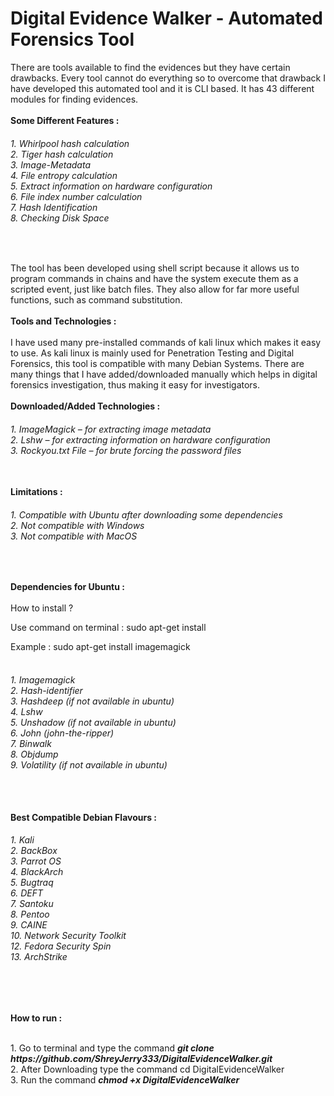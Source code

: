 # Digital Evidence Walker - Automated Forensics Tool

There are tools available to find the evidences but they have certain drawbacks. Every tool cannot do everything so to overcome that drawback I have developed this automated tool and it is CLI based. It has 43 different modules for finding evidences.
<br><br>
<b>Some Different Features :</b>
<br>
<h6><i>
1. Whirlpool hash calculation <br>
2. Tiger hash calculation <br>
3. Image-Metadata <br>
4. File entropy calculation <br>
5. Extract information on hardware configuration <br>
6. File index number calculation <br>
7. Hash Identification <br>
8. Checking Disk Space <br>
</i></h6><br>

The tool has been developed using shell script because it allows us to program commands in chains and have the system execute them as a scripted event, just like batch files. They also allow for far more useful functions, such as command substitution.
<br><br>
<b>Tools and Technologies :</b>
<br><br>
I have used many pre-installed commands of kali linux which makes it easy to use. As kali linux is mainly used for Penetration Testing and Digital Forensics, this tool is compatible with many Debian Systems. There are many things that I have added/downloaded manually which helps in digital forensics investigation, thus making it easy for investigators.
<br><br>
<b>Downloaded/Added Technologies :</b>
<br>
<h6>
1. ImageMagick – for extracting image metadata <br>
2. Lshw – for extracting information on hardware configuration <br>
3. Rockyou.txt File – for brute forcing the password files <br>
</h6>
<br>
<b>Limitations :</b>
<h6>
1. Compatible with Ubuntu after downloading some dependencies <br>
2. Not compatible with Windows <br>
3. Not compatible with MacOS <br>
</h6>
<br>

<b>Dependencies for Ubuntu :</b>
<br><br>
How to install ? <br>

Use command on terminal : sudo apt-get install <package-name> <br>

Example : sudo apt-get install imagemagick <br><br>
<h6>
1. Imagemagick <br>
2. Hash-identifier <br>
3. Hashdeep (if not available in ubuntu) <br>
4. Lshw <br>
5. Unshadow (if not available in ubuntu) <br>
6. John (john-the-ripper) <br>
7. Binwalk <br>
8. Objdump <br>
9. Volatility (if not available in ubuntu) <br>
</h6>
<br><br>
<b>Best Compatible Debian Flavours :</b>
<br>
<h6>
1. Kali <br>
2. BackBox <br>
3. Parrot OS <br>
4. BlackArch <br>
5. Bugtraq <br>
6. DEFT <br>
7. Santoku <br>
8. Pentoo <br>
9. CAINE <br>
10. Network Security Toolkit <br>
12. Fedora Security Spin <br>
13. ArchStrike
</h6>
<br><br>

<b>How to run :</b>

<br>
 1. Go to terminal and type the command <b><i>git clone https://github.com/ShreyJerry333/DigitalEvidenceWalker.git </b></i><br>
 2. After Downloading type the command cd DigitalEvidenceWalker <br>
 3. Run the command <b><i>chmod +x DigitalEvidenceWalker</b></i><br>
